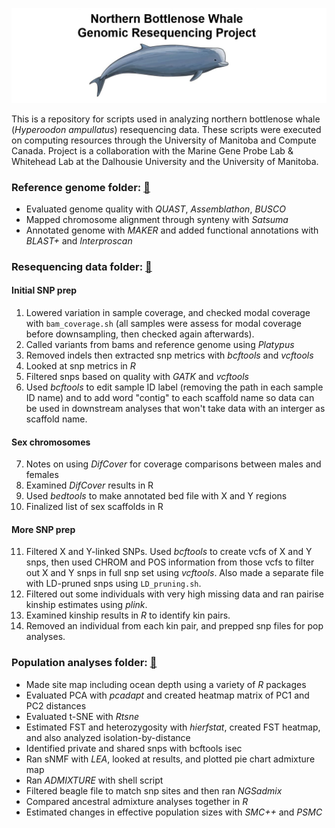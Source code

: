 ![Logo](https://github.com/edegreef/NBW-resequencing/blob/main/NBW-cartoon-forgit.JPG)

This is a repository for scripts used in analyzing northern bottlenose whale (*Hyperoodon ampullatus*) resequencing data. These scripts were executed on computing resources through the University of Manitoba and Compute Canada. Project is a collaboration with the Marine Gene Probe Lab & Whitehead Lab at the Dalhousie University and the University of Manitoba.
<br/>
### Reference genome folder: [:file_folder:](https://github.com/edegreef/NBW-resequencing/tree/main/reference_genome)
* Evaluated genome quality with *QUAST*, *Assemblathon*, *BUSCO*
* Mapped chromosome alignment through synteny with *Satsuma*
* Annotated genome with *MAKER* and added functional annotations with *BLAST+* and *Interproscan*

### Resequencing data folder: [:file_folder:](https://github.com/edegreef/NBW-resequencing/tree/main/resequencing_data)
#### Initial SNP prep
01. Lowered variation in sample coverage, and checked modal coverage with `bam_coverage.sh` (all samples were assess for modal coverage before downsampling, then checked again afterwards).
02. Called variants from bams and reference genome using *Platypus*
03. Removed indels then extracted snp metrics with *bcftools* and *vcftools*
04. Looked at snp metrics in *R*
05. Filtered snps based on quality with *GATK* and *vcftools*
06. Used *bcftools* to edit sample ID label (removing the path in each sample ID name) and to add word "contig" to each scaffold name so data can be used in downstream analyses that won't take data with an interger as scaffold name.
#### Sex chromosomes
07. Notes on using *DifCover* for coverage comparisons between males and females
08. Examined *DifCover* results in R
09. Used *bedtools* to make annotated bed file with X and Y regions 
10. Finalized list of sex scaffolds in R
#### More SNP prep
11. Filtered X and Y-linked SNPs. Used *bcftools* to create vcfs of X and Y snps, then used CHROM and POS information from those vcfs to filter out X and Y snps in full snp set using *vcftools*. Also made a separate file with LD-pruned snps using `LD_pruning.sh`.
12. Filtered out some individuals with very high missing data and ran pairise kinship estimates using *plink*.
13. Examined kinship results in *R* to identify kin pairs.
14. Removed an individual from each kin pair, and prepped snp files for pop analyses. 

### Population analyses folder: [:file_folder:](https://github.com/edegreef/NBW-resequencing/tree/main/pop_analyses)
* Made site map including ocean depth using a variety of *R* packages
* Evaluated PCA with *pcadapt* and created heatmap matrix of PC1 and PC2 distances
* Evaluated t-SNE with *Rtsne*
* Estimated FST and heterozygosity with *hierfstat*, created FST heatmap, and also analyzed isolation-by-distance
* Identified private and shared snps with bcftools isec
* Ran sNMF with *LEA*, looked at results, and plotted pie chart admixture map
* Ran *ADMIXTURE* with shell script
* Filtered beagle file to match snp sites and then ran *NGSadmix*
* Compared ancestral admixture analyses together in *R*
* Estimated changes in effective population sizes with *SMC++* and *PSMC*

